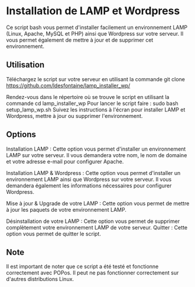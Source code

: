 # Installation de LAMP et Wordpress
Ce script bash vous permet d'installer facilement un environnement LAMP (Linux, Apache, MySQL et PHP) ainsi que Wordpress sur votre serveur. Il vous permet également de mettre à jour et de supprimer cet environnement.

## Utilisation
Téléchargez le script sur votre serveur en utilisant la commande git clone https://github.com/ldesfontaine/lamp_installer_wp/

Rendez-vous dans le répertoire où se trouve le script en utilisant la commande cd lamp_installer_wp
Pour lancer le script faire : sudo bash setup_lamp_wp.sh
Suivez les instructions à l'écran pour installer LAMP et Wordpress, mettre à jour ou supprimer l'environnement.

## Options
Installation LAMP : Cette option vous permet d'installer un environnement LAMP sur votre serveur. Il vous demandera votre nom, le nom de domaine et votre adresse e-mail pour configurer Apache.

Installation LAMP & Wordpress : Cette option vous permet d'installer un environnement LAMP ainsi que Wordpress sur votre serveur. Il vous demandera également les informations nécessaires pour configurer Wordpress.

Mise à jour & Upgrade de votre LAMP : Cette option vous permet de mettre à jour les paquets de votre environnement LAMP.

Désinstallation de votre LAMP : Cette option vous permet de supprimer complètement votre environnement LAMP de votre serveur.
Quitter : Cette option vous permet de quitter le script.

## Note
Il est important de noter que ce script a été testé et fonctionne correctement avec POPos. Il peut ne pas fonctionner correctement sur d'autres distributions Linux.
